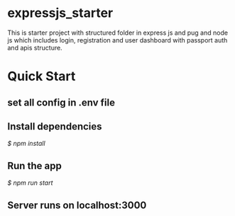 # expressjs_starter
This is starter project with structured folder in express js and pug and node js which includes login, registration and user dashboard with passport auth and apis structure.
# Quick Start

## set all config in .env file

## Install dependencies
*$ npm install*

## Run the app
*$ npm run start*

## Server runs on localhost:3000


